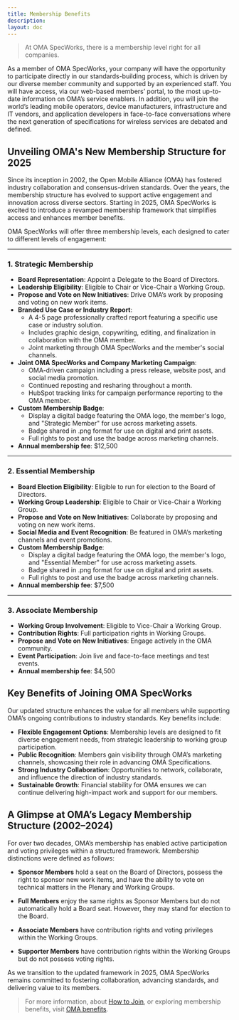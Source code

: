 ```yaml
---
title: Membership Benefits
description:
layout: doc
---
```

> At OMA SpecWorks, there is a membership level right for all companies.

As a member of OMA SpecWorks, your company will have the opportunity to participate directly in our standards-building process, which is driven by our diverse member community and supported by an experienced staff. You will have access, via our web-based members’ portal, to the most up-to-date information on OMA’s service enablers. In addition, you will join the world’s leading mobile operators, device manufacturers, infrastructure and IT vendors, and application developers in face-to-face conversations where the next generation of specifications for wireless services are debated and defined.  

## Unveiling OMA's New Membership Structure for 2025

Since its inception in 2002, the Open Mobile Alliance (OMA) has fostered industry collaboration and consensus-driven standards. Over the years, the membership structure has evolved to support active engagement and innovation across diverse sectors. Starting in 2025, OMA SpecWorks is excited to introduce a revamped membership framework that simplifies access and enhances member benefits.

OMA SpecWorks will offer three membership levels, each designed to cater to different levels of engagement:

---

### 1. Strategic Membership
- **Board Representation**: Appoint a Delegate to the Board of Directors.
- **Leadership Eligibility**: Eligible to Chair or Vice-Chair a Working Group.
- **Propose and Vote on New Initiatives**: Drive OMA’s work by proposing and voting on new work items.
- **Branded Use Case or Industry Report**: 
  - A 4-5 page professionally crafted report featuring a specific use case or industry solution.
  - Includes graphic design, copywriting, editing, and finalization in collaboration with the OMA member.
  - Joint marketing through OMA SpecWorks and the member's social channels.
- **Joint OMA SpecWorks and Company Marketing Campaign**:
  - OMA-driven campaign including a press release, website post, and social media promotion.
  - Continued reposting and resharing throughout a month.
  - HubSpot tracking links for campaign performance reporting to the OMA member.
- **Custom Membership Badge**: 
  - Display a digital badge featuring the OMA logo, the member's logo, and "Strategic Member" for use across marketing assets.
  - Badge shared in .png format for use on digital and print assets.
  - Full rights to post and use the badge across marketing channels.
- **Annual membership fee**: $12,500
---

### 2. Essential Membership
- **Board Election Eligibility**: Eligible to run for election to the Board of Directors.
- **Working Group Leadership**: Eligible to Chair or Vice-Chair a Working Group.
- **Propose and Vote on New Initiatives**: Collaborate by proposing and voting on new work items.
- **Social Media and Event Recognition**: Be featured in OMA’s marketing channels and event promotions.
- **Custom Membership Badge**: 
  - Display a digital badge featuring the OMA logo, the member's logo, and "Essential Member" for use across marketing assets.
  - Badge shared in .png format for use on digital and print assets.
  - Full rights to post and use the badge across marketing channels.
- **Annual membership fee**: $7,500

---

### 3. Associate Membership
- **Working Group Involvement**: Eligible to Vice-Chair a Working Group.
- **Contribution Rights**: Full participation rights in Working Groups.
- **Propose and Vote on New Initiatives**: Engage actively in the OMA community.
- **Event Participation**: Join live and face-to-face meetings and test events.  
- **Annual membership fee**: $4,500

## Key Benefits of Joining OMA SpecWorks

Our updated structure enhances the value for all members while supporting OMA’s ongoing contributions to industry standards. Key benefits include:

- **Flexible Engagement Options**: Membership levels are designed to fit diverse engagement needs, from strategic leadership to working group participation.
- **Public Recognition**: Members gain visibility through OMA’s marketing channels, showcasing their role in advancing OMA Specifications.
- **Strong Industry Collaboration**: Opportunities to network, collaborate, and influence the direction of industry standards.
- **Sustainable Growth**: Financial stability for OMA ensures we can continue delivering high-impact work and support for our members.

## A Glimpse at OMA’s Legacy Membership Structure (2002–2024)
For over two decades, OMA’s membership has enabled active participation and voting privileges within a structured framework. Membership distinctions were defined as follows:

- **Sponsor Members** hold a seat on the Board of Directors, possess the right to sponsor new work items, and have the ability to vote on technical matters in the Plenary and Working Groups.

- **Full Members** enjoy the same rights as Sponsor Members but do not automatically hold a Board seat. However, they may stand for election to the Board.

- **Associate Members** have contribution rights and voting privileges within the Working Groups.

- **Supporter Members** have contribution rights within the Working Groups but do not possess voting rights.

As we transition to the updated framework in 2025, OMA SpecWorks remains committed to fostering collaboration, advancing standards, and delivering value to its members.

 > For more information, about [How to Join](/omaspecworks/membership/join), or exploring membership benefits, visit [OMA benefits](/omaspecworks/membership/benefits#key-benefits-of-joining-oma-specworks).